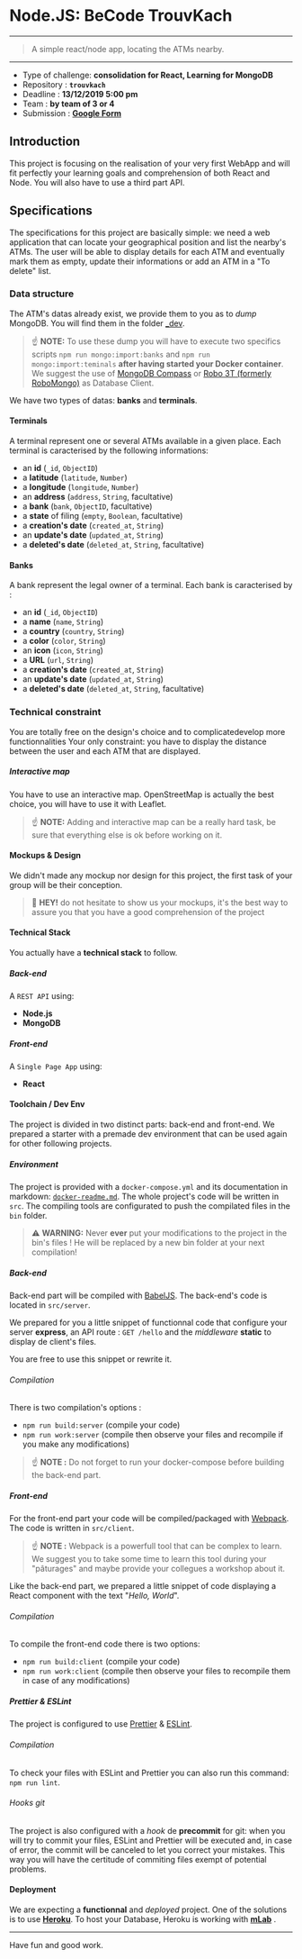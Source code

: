# Node.JS: BeCode TrouvKach
***
> A simple react/node app, locating the ATMs nearby.

* * *

- Type of challenge: **consolidation for React, Learning for MongoDB**
- Repository : **`trouvkach`**
- Deadline : **13/12/2019 5:00 pm**
- Team : **by team of 3 or 4**
- Submission : **[Google Form]()**



## Introduction

This project is focusing on the realisation of your very first WebApp and will fit perfectly your learning goals and comprehension of both React and Node. You will also have to use a third part API. 

## Specifications

The specifications for this project are basically simple: we need a web application that can locate your geographical position and list the nearby's ATMs.
The user will be able to display details for each ATM and eventually mark them as empty, update their informations or add an ATM in a "To delete" list.

### Data structure

The ATM's datas already exist, we provide them to you as to *dump* MongoDB. You will find them in the folder  [_dev](./_dev).

> ☝️ **NOTE:** To use these dump you will have to execute two specifics scripts `npm run mongo:import:banks`  and `npm run mongo:import:teminals` **after having started your Docker container**. We suggest the use of  [MongoDB Compass](https://www.mongodb.com/products/compass) or [Robo 3T (formerly RoboMongo)](https://robomongo.org) as Database Client.
> 
We have two types of datas: **banks** and **terminals**.

#### Terminals

A terminal represent one or several ATMs available in a given place.
Each terminal is caracterised by the following informations: 

* an **id** (`_id`, `ObjectID`)
* a **latitude** (`latitude`, `Number`)
* a **longitude** (`longitude`, `Number`)
* an **address** (`address`, `String`, facultative)
* a **bank** (`bank`, `ObjectID`, facultative)
* a **state** of filing  (`empty`, `Boolean`, facultative)
* a **creation's date** (`created_at`, `String`)
* an **update's date** (`updated_at`, `String`) 
* a **deleted's date** (`deleted_at`, `String`, facultative)

#### Banks

A bank represent the legal owner of a terminal.
Each bank is caracterised by :

* an **id** (`_id`, `ObjectID`)
* a **name** (`name`, `String`)
* a **country** (`country`, `String`)
* a **color** (`color`, `String`)
* an **icon** (`icon`, `String`)
* a **URL** (`url`, `String`)
* a **creation's date** (`created_at`, `String`)
* an **update's date** (`updated_at`, `String`) 
* a **deleted's date** (`deleted_at`, `String`, facultative)

### Technical constraint

You are totally free on the design's choice and to complicatedevelop more functionnalities
Your only constraint: you have to display the distance between the user and each ATM that are displayed.

##### Interactive map
You have to use an interactive map. OpenStreetMap is actually the best choice, you will have to use it with Leaflet. 

> ☝️ **NOTE:** Adding and interactive map can be a really hard task, be sure that everything else is ok before working on it.

#### Mockups & Design

We didn't made any mockup nor design for this project, the first task of your group will be their conception.

> 👋 **HEY!** do not hesitate to show us your mockups, it's the best way to assure you that you have a good comprehension of the project


#### Technical Stack

You actually have a **technical stack** to follow.

##### Back-end

A `REST API` using:

- **Node.js**
- **MongoDB**

##### Front-end

A `Single Page App` using:

- **React**

#### Toolchain / Dev Env

The project is divided in two distinct parts: back-end and front-end. We prepared a starter with a premade dev environment that can be used again for other following projects. 

##### Environment

The project is provided with a `docker-compose.yml`  and its documentation in markdown: [`docker-readme.md`](./docker-readme.md).
The whole project's code will be written in `src`.  The compiling tools are configurated to push the compilated files in the `bin` folder.

> ⚠️ **WARNING:** Never **ever** put your modifications to the project in the bin's files ! He will be replaced by a new bin folder at your next compilation!

##### Back-end

Back-end part will be compiled with [BabelJS](https://babeljs.io). The back-end's code is located in  `src/server`.

We prepared for you a little snippet of functionnal code that configure your server **express**, an API route : `GET /hello` and the *middleware* **static** to display de client's files.

You are free to use this snippet or rewrite it. 
 
###### Compilation

There is two compilation's options :

- `npm run build:server` (compile your code)
- `npm run work:server` (compile then observe your files and recompile if you make any modifications)
> ☝️ **NOTE :** Do not forget to run your docker-compose before building the back-end part.

##### Front-end

For the front-end part your code will be compiled/packaged with  [Webpack](https://webpack.js.org/). The code is written in  `src/client`.

> ☝️ **NOTE :** Webpack is a powerfull tool that can be complex to learn. We suggest you to take some time to learn this tool during your "pâturages" and maybe provide your collegues a workshop about it.

Like the back-end part, we prepared a little snippet of code displaying a React component with the text "*Hello, World*".
 
###### Compilation

To compile the front-end code there is two options:

- `npm run build:client` (compile your code)
- `npm run work:client` (compile then observe your files to recompile them in case of any modifications)

##### Prettier & ESLint

The project is configured to use  [Prettier](https://prettier.io) & [ESLint](https://eslint.org).

###### Compilation

To check your files with ESLint and Prettier you can also run this command:  `npm run lint`.

###### Hooks git

The project is also configured with a *hook* de **precommit** for git: when you will try to commit your files, ESLint and Prettier will be executed and, in case of error, the commit will be canceled to let you correct your mistakes. This way you will have the certitude of commiting files exempt of potential problems. 

#### Deployment

We are expecting a **functionnal** and *deployed* project.
One of the solutions is to use  [**Heroku**](https://www.heroku.com). To host your Database, Heroku is working with [**mLab**](https://mlab.com) .

* * *

Have fun and good work.

